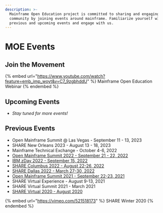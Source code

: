 ```yaml
---
description: >-
  Mainframe Open Education project is committed to sharing and engaging the
  community by joining events around mainframe. Familiarize yourself with the
  previous and upcoming events and engage with us.
---
```


# MOE Events

## Join the Movement

{% embed url="https://www.youtube.com/watch?feature=emb_imp_woyt&v=C7_9zgbhddU" %}
Mainframe Open Education Webinar
{% endembed %}

## Upcoming Events

* _Stay tuned for more events!_

## Previous Events

* Open Mainframe Summit @ Las Vegas - September 11 - 13, 2023
* SHARE New Orleans 2023 - August 13 - 18, 2023
* Mainframe Technical Exchange - October 4-6, 2022
* [Open Mainframe Summit 2022 - September 21 - 22, 2022](https://www.youtube.com/watch?v=rNJP62L9nj0)
* [IBM zDay 2022 - September 15, 2022](https://www.youtube.com/watch?v=vGYzWPBmZVI)
* [SHARE Columbus 2022 - August 22-26, 2022](https://www.share.org/Events/SHARE-Columbus-2022)
* [SHARE Dallas 2022 - March 27-30, 2022](https://www.share.org/Events/SHARE-Dallas-2022)
* [Open Mainframe Summit 2021 - September 22-23, 2021](https://www.youtube.com/watch?v=QAQhzCI9WMU)
* SHARE Virtual Experience - August 9-13, 2021
* SHARE Virtual Summit 2021 - March 2021
* [SHARE Virtual 2020 - August 2020](https://player.vimeo.com/video/521518173?h=66625d80ef\&app\_id=122963\&byline=0\&badge=0\&portrait=0\&title=0)

{% embed url="https://vimeo.com/521518173" %}
SHARE Winter 2020
{% endembed %}
